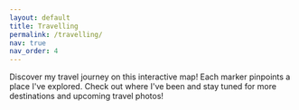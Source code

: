 ```yaml
---
layout: default
title: Travelling
permalink: /travelling/
nav: true
nav_order: 4
---
```


<!-- Inspired by https://www.stefanocottafavi.com/leaflet-jekyll/ -->

<link rel="stylesheet" href="/assets/css/leaflet.min.css" />
<script src="/assets/js/leaflet.min.js"></script>

<link rel="stylesheet" href="/assets/css/leaflet-gesture-handling.min.css" />
<script src="/assets/js/leaflet-gesture-handling.min.js"></script>

<script src="/assets/js/leaflet-providers.min.js"></script>

Discover my travel journey on this interactive map! Each marker pinpoints a place I've explored. Check out where I've been and stay tuned for more destinations and upcoming travel photos!

<style>
#map {
    width: 100%;
    height: 500px;
}
</style>

<div id="map"></div>

<script>
    var map = new L.Map("map", {
        center: new L.LatLng(35.8617, 104.1954),
        zoom: 2,
        gestureHandling: true
    });

    // Define smaller marker icon
    var mark = L.icon({
        iconUrl: '/assets/icons/marker-icon.png',
        iconSize: [16, 24], // Smaller size (width, height)
        iconAnchor: [8, 24], // Adjust anchor to match new size
        popupAnchor: [0, -24] // Adjust popup position
    });

    L.tileLayer('https://server.arcgisonline.com/ArcGIS/rest/services/NatGeo_World_Map/MapServer/tile/{z}/{y}/{x}', {
	attribution: 'Tiles &copy; Esri &mdash; National Geographic, Esri, DeLorme, NAVTEQ, UNEP-WCMC, USGS, NASA, ESA, METI, NRCAN, GEBCO, NOAA, iPC',
        maxZoom: 16
    }).addTo(map);

    var bounds = L.latLngBounds([
        {% for place in site.data.traveling %}
            {% if place.latitude and place.longitude %}
                [{{place.latitude}}, {{place.longitude}}],
            {% endif %}
        {% endfor %}
    ]);

    {% for place in site.data.traveling %}
        {% if place.latitude and place.longitude %}
            L.marker([{{place.latitude}}, {{place.longitude}}], { title: '{{place.country}}', icon: mark }).addTo(map);
        {% endif %}
    {% endfor %}

    // Fit map to bounds if there are valid bounds
    if (bounds.isValid()) {
        map.fitBounds(bounds, { padding: [50, 50] });
    }
</script>